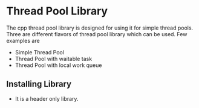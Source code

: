 # Thread Pool Library
The cpp thread pool library is designed for using it for simple thread pools. Three are different flavors of thread pool library which can be used. Few examples are
* Simple Thread Pool
* Thread Pool with waitable task
* Thread Pool with local work queue

## Installing Library
- It is a header only library.